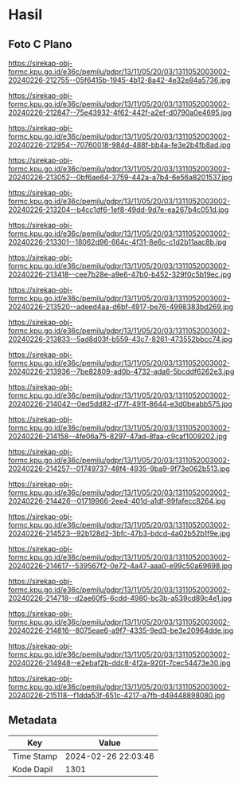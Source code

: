# Hasil

## Foto C Plano

https://sirekap-obj-formc.kpu.go.id/e36c/pemilu/pdpr/13/11/05/20/03/1311052003002-20240226-212755--05f6415b-1945-4b12-8a42-4e32e84a5736.jpg

https://sirekap-obj-formc.kpu.go.id/e36c/pemilu/pdpr/13/11/05/20/03/1311052003002-20240226-212847--75e43932-4f62-442f-a2ef-d0790a0e4695.jpg

https://sirekap-obj-formc.kpu.go.id/e36c/pemilu/pdpr/13/11/05/20/03/1311052003002-20240226-212954--70760018-984d-488f-bb4a-fe3e2b4fb8ad.jpg

https://sirekap-obj-formc.kpu.go.id/e36c/pemilu/pdpr/13/11/05/20/03/1311052003002-20240226-213052--0bf6ae64-3759-442a-a7b4-6e56a8201537.jpg

https://sirekap-obj-formc.kpu.go.id/e36c/pemilu/pdpr/13/11/05/20/03/1311052003002-20240226-213204--b4cc1df6-1ef8-49dd-9d7e-ea267b4c051d.jpg

https://sirekap-obj-formc.kpu.go.id/e36c/pemilu/pdpr/13/11/05/20/03/1311052003002-20240226-213301--18062d96-664c-4f31-8e6c-c1d2b11aac8b.jpg

https://sirekap-obj-formc.kpu.go.id/e36c/pemilu/pdpr/13/11/05/20/03/1311052003002-20240226-213418--cee7b28e-a9e6-47b0-b452-329f0c5b19ec.jpg

https://sirekap-obj-formc.kpu.go.id/e36c/pemilu/pdpr/13/11/05/20/03/1311052003002-20240226-213520--adeed4aa-d6bf-4917-be76-4998383bd269.jpg

https://sirekap-obj-formc.kpu.go.id/e36c/pemilu/pdpr/13/11/05/20/03/1311052003002-20240226-213833--5ad8d03f-b559-43c7-8261-473552bbcc74.jpg

https://sirekap-obj-formc.kpu.go.id/e36c/pemilu/pdpr/13/11/05/20/03/1311052003002-20240226-213936--7be82809-ad0b-4732-ada6-5bcddf6262e3.jpg

https://sirekap-obj-formc.kpu.go.id/e36c/pemilu/pdpr/13/11/05/20/03/1311052003002-20240226-214042--0ed5dd82-d77f-491f-8644-e3d0beabb575.jpg

https://sirekap-obj-formc.kpu.go.id/e36c/pemilu/pdpr/13/11/05/20/03/1311052003002-20240226-214158--4fe06a75-8297-47ad-8faa-c9caf1009202.jpg

https://sirekap-obj-formc.kpu.go.id/e36c/pemilu/pdpr/13/11/05/20/03/1311052003002-20240226-214257--01749737-48f4-4935-9ba9-9f73e062b513.jpg

https://sirekap-obj-formc.kpu.go.id/e36c/pemilu/pdpr/13/11/05/20/03/1311052003002-20240226-214426--01719966-2ee4-401d-a1df-99fafecc8264.jpg

https://sirekap-obj-formc.kpu.go.id/e36c/pemilu/pdpr/13/11/05/20/03/1311052003002-20240226-214523--92b128d2-3bfc-47b3-bdcd-4a02b52b1f9e.jpg

https://sirekap-obj-formc.kpu.go.id/e36c/pemilu/pdpr/13/11/05/20/03/1311052003002-20240226-214617--539567f2-0e72-4a47-aaa0-e99c50a69698.jpg

https://sirekap-obj-formc.kpu.go.id/e36c/pemilu/pdpr/13/11/05/20/03/1311052003002-20240226-214718--d2ae60f5-6cdd-4980-bc3b-a539cd89c4e1.jpg

https://sirekap-obj-formc.kpu.go.id/e36c/pemilu/pdpr/13/11/05/20/03/1311052003002-20240226-214816--8075eae6-a9f7-4335-9ed3-be3e20964dde.jpg

https://sirekap-obj-formc.kpu.go.id/e36c/pemilu/pdpr/13/11/05/20/03/1311052003002-20240226-214948--e2ebaf2b-ddc8-4f2a-920f-7cec54473e30.jpg

https://sirekap-obj-formc.kpu.go.id/e36c/pemilu/pdpr/13/11/05/20/03/1311052003002-20240226-215118--f1dda53f-651c-4217-a7fb-d49448898080.jpg


## Metadata

| Key        | Value               |
| ---------- | ------------------- |
| Time Stamp | 2024-02-26 22:03:46 |
| Kode Dapil | 1301                |



